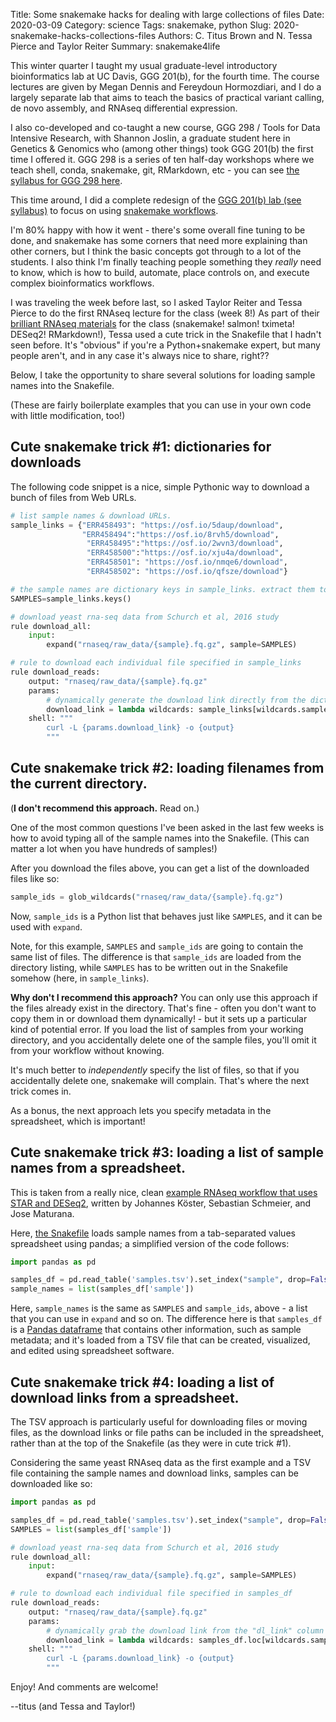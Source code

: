 Title: Some snakemake hacks for dealing with large collections of files
Date: 2020-03-09
Category: science
Tags: snakemake, python
Slug: 2020-snakemake-hacks-collections-files
Authors: C. Titus Brown and N. Tessa Pierce and Taylor Reiter
Summary: snakemake4life

This winter quarter I taught my usual graduate-level introductory
bioinformatics lab at UC Davis, GGG 201(b), for the fourth time. The
course lectures are given by Megan Dennis and Fereydoun Hormozdiari,
and I do a largely separate lab that aims to teach the basics of
practical variant calling, de novo assembly, and RNAseq differential
expression.

I also co-developed and co-taught a new course, GGG 298 / Tools for
Data Intensive Research, with Shannon Joslin, a graduate student here
in Genetics & Genomics who (among other things) took GGG 201(b) the
first time I offered it. GGG 298 is a series of ten half-day workshops
where we teach shell, conda, snakemake, git, RMarkdown, etc - you can
see
[the syllabus for GGG 298 here](https://github.com/ngs-docs/2020-GGG298/).

This time around, I did a complete redesign of the
[GGG 201(b) lab (see syllabus)](https://github.com/ngs-docs/2020-GGG201b-lab)
to focus on using
[snakemake workflows](http://snakemake.readthedocs.io/en/stable/).

I'm 80% happy with how it went - there's some overall fine tuning to
be done, and snakemake has some corners that need more explaining than
other corners, but I think the basic concepts got through to a lot of
the students. I also think I'm finally teaching people something they
_really_ need to know, which is how to build, automate, place controls
on, and execute complex bioinformatics workflows.

I was traveling the week before last, so I asked Taylor Reiter and
Tessa Pierce to do the first RNAseq lecture for the class (week 8!) As
part of their
[brilliant RNAseq materials](https://github.com/ngs-docs/2020-ggg-201b-rnaseq)
for the class (snakemake! salmon! tximeta! DESeq2! RMarkdown!), Tessa
used a cute trick in the Snakefile that I hadn't seen before. It's
"obvious" if you're a Python+snakemake expert, but many people aren't,
and in any case it's always nice to share, right??

Below, I take the opportunity to share several solutions for loading
sample names into the Snakefile.

(These are fairly boilerplate examples that you can use in your own
code with little modification, too!)

## Cute snakemake trick #1: dictionaries for downloads

The following code snippet is a nice, simple Pythonic way to download
a bunch of files from Web URLs.

```python
# list sample names & download URLs.
sample_links = {"ERR458493": "https://osf.io/5daup/download",
                "ERR458494":"https://osf.io/8rvh5/download",
                 "ERR458495":"https://osf.io/2wvn3/download",
                 "ERR458500":"https://osf.io/xju4a/download",
                 "ERR458501": "https://osf.io/nmqe6/download",
                 "ERR458502": "https://osf.io/qfsze/download"}

# the sample names are dictionary keys in sample_links. extract them to a list we can use below
SAMPLES=sample_links.keys()

# download yeast rna-seq data from Schurch et al, 2016 study
rule download_all:
    input:
        expand("rnaseq/raw_data/{sample}.fq.gz", sample=SAMPLES)

# rule to download each individual file specified in sample_links
rule download_reads:
    output: "rnaseq/raw_data/{sample}.fq.gz" 
    params:
        # dynamically generate the download link directly from the dictionary
        download_link = lambda wildcards: sample_links[wildcards.sample]
    shell: """
        curl -L {params.download_link} -o {output}
        """
```

## Cute snakemake trick #2: loading filenames from the current directory.

(**I don't recommend this approach.** Read on.)

One of the most common questions I've been asked in the last few weeks
is how to avoid typing all of the sample names into the
Snakefile. (This can matter a lot when you have hundreds of samples!)

After you download the files above, you can get a list of the
downloaded files like so:

```python
sample_ids = glob_wildcards("rnaseq/raw_data/{sample}.fq.gz")
```

Now, `sample_ids` is a Python list that behaves just like `SAMPLES`,
and it can be used with `expand`.

Note, for this example, `SAMPLES` and `sample_ids` are going to
contain the same list of files. The difference is that `sample_ids`
are loaded from the directory listing, while `SAMPLES` has to be
written out in the Snakefile somehow (here, in `sample_links`).

**Why don't I recommend this approach?** You can only use this
approach if the files already exist in the directory. That's fine -
often you don't want to copy them in or download them dynamically! -
but it sets up a particular kind of potential error. If you load the
list of samples from your working directory, and you accidentally
delete one of the sample files, you'll omit it from your workflow
without knowing.

It's much better to *independently* specify the list of files, so that
if you accidentally delete one, snakemake will complain. That's where
the next trick comes in.

As a bonus, the next approach lets you specify metadata in the
spreadsheet, which is important!

## Cute snakemake trick #3: loading a list of sample names from a spreadsheet.

This is taken from a really nice, clean
[example RNAseq workflow that uses STAR and DESeq2](https://github.com/snakemake-workflows/rna-seq-star-deseq2),
written by Johannes Köster, Sebastian Schmeier, and Jose Maturana.

Here,
[the Snakefile](https://github.com/snakemake-workflows/rna-seq-star-deseq2/blob/master/Snakefile)
loads sample names from a tab-separated values spreadsheet using
pandas; a simplified version of the code follows:

```python
import pandas as pd

samples_df = pd.read_table('samples.tsv').set_index("sample", drop=False)
sample_names = list(samples_df['sample'])
```

Here, `sample_names` is the same as `SAMPLES` and `sample_ids`, above - a list that you can use in `expand` and so on. The difference here is that `samples_df` is a [Pandas dataframe](https://www.geeksforgeeks.org/python-pandas-dataframe/) that contains other information, such as sample metadata; and it's loaded from a TSV file that can be created, visualized, and edited using spreadsheet software.

## Cute snakemake trick #4: loading a list of download links from a spreadsheet.

The TSV approach is particularly useful for downloading files or
moving files, as the download links or file paths can be included in
the spreadsheet, rather than at the top of the Snakefile (as they were
in cute trick #1).

Considering the same yeast RNAseq data as the first example and a TSV
file containing the sample names and download links, samples can be
downloaded like so:

```python
import pandas as pd

samples_df = pd.read_table('samples.tsv').set_index("sample", drop=False)
SAMPLES = list(samples_df['sample'])

# download yeast rna-seq data from Schurch et al, 2016 study
rule download_all:
    input:
        expand("rnaseq/raw_data/{sample}.fq.gz", sample=SAMPLES)

# rule to download each individual file specified in samples_df
rule download_reads:
    output: "rnaseq/raw_data/{sample}.fq.gz" 
    params:
        # dynamically grab the download link from the "dl_link" column in the samples data frame
        download_link = lambda wildcards: samples_df.loc[wildcards.sample, "dl_link"]
    shell: """
        curl -L {params.download_link} -o {output}
        """

```

Enjoy! And comments are welcome!

--titus (and Tessa and Taylor!)

